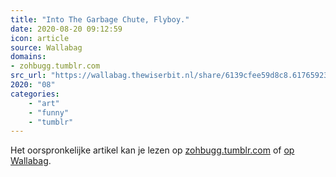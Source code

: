 ```yaml
---
title: "Into The Garbage Chute, Flyboy."
date: 2020-08-20 09:12:59
icon: article
source: Wallabag
domains:
- zohbugg.tumblr.com
src_url: "https://wallabag.thewiserbit.nl/share/6139cfee59d8c8.61765923"
2020: "08"
categories:
    - "art"
    - "funny"
    - "tumblr"
---
```

Het oorspronkelijke artikel kan je lezen op [zohbugg.tumblr.com](https://zohbugg.tumblr.com/post/145804589316/iztarshi-inspired-by-various-tumblr-posts) of [op Wallabag](https://wallabag.thewiserbit.nl/share/6139cfee59d8c8.61765923). 